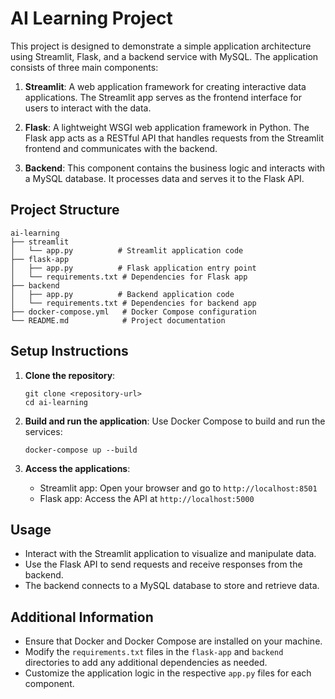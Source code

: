 # AI Learning Project

This project is designed to demonstrate a simple application architecture using Streamlit, Flask, and a backend service with MySQL. The application consists of three main components:

1. **Streamlit**: A web application framework for creating interactive data applications. The Streamlit app serves as the frontend interface for users to interact with the data.

2. **Flask**: A lightweight WSGI web application framework in Python. The Flask app acts as a RESTful API that handles requests from the Streamlit frontend and communicates with the backend.

3. **Backend**: This component contains the business logic and interacts with a MySQL database. It processes data and serves it to the Flask API.

## Project Structure

```
ai-learning
├── streamlit
│   └── app.py          # Streamlit application code
├── flask-app
│   ├── app.py          # Flask application entry point
│   └── requirements.txt # Dependencies for Flask app
├── backend
│   ├── app.py          # Backend application code
│   └── requirements.txt # Dependencies for backend app
├── docker-compose.yml   # Docker Compose configuration
└── README.md            # Project documentation
```

## Setup Instructions

1. **Clone the repository**:
   ```
   git clone <repository-url>
   cd ai-learning
   ```

2. **Build and run the application**:
   Use Docker Compose to build and run the services:
   ```
   docker-compose up --build
   ```

3. **Access the applications**:
   - Streamlit app: Open your browser and go to `http://localhost:8501`
   - Flask app: Access the API at `http://localhost:5000`

## Usage

- Interact with the Streamlit application to visualize and manipulate data.
- Use the Flask API to send requests and receive responses from the backend.
- The backend connects to a MySQL database to store and retrieve data.

## Additional Information

- Ensure that Docker and Docker Compose are installed on your machine.
- Modify the `requirements.txt` files in the `flask-app` and `backend` directories to add any additional dependencies as needed.
- Customize the application logic in the respective `app.py` files for each component.